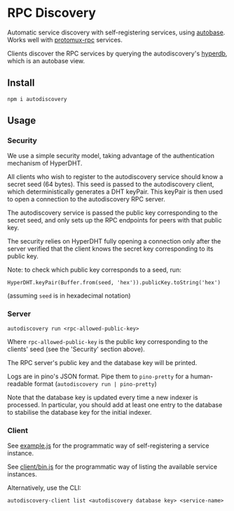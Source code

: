 # RPC Discovery

Automatic service discovery with self-registering services, using [autobase](https://github.com/holepunchto/autobase). Works well with [protomux-rpc](https://github.com/holepunchto/protomux-rpc) services.

Clients discover the RPC services by querying the autodiscovery's [hyperdb](https://github.com/holepunchto/hyperdb), which is an autobase view.

## Install

```
npm i autodiscovery
```

## Usage

### Security

We use a simple security model, taking advantage of the authentication mechanism of HyperDHT.

All clients who wish to register to the autodiscovery service should know a secret seed (64 bytes). This seed is passed to the autodiscovery client, which deterministically generates a DHT keyPair. This keyPair is then used to open a connection to the autodiscovery RPC server.

The autodiscovery service is passed the public key corresponding to the secret seed, and only sets up the RPC endpoints for peers with that public key.

The security relies on HyperDHT fully opening a connection only after the server verified that the client knows the secret key corresponding to its public key.

Note: to check which public key corresponds to a seed, run:
```
HyperDHT.keyPair(Buffer.from(seed, 'hex')).publicKey.toString('hex')
```

(assuming `seed` is in hexadecimal notation)

### Server

```
autodiscovery run <rpc-allowed-public-key>
```

Where `rpc-allowed-public-key` is the public key corresponding to the clients' seed (see the 'Security' section above).

The RPC server's public key and the database key will be printed.

Logs are in pino's JSON format. Pipe them to `pino-pretty` for a human-readable format (`autodiscovery run | pino-pretty`)

Note that the database key is updated every time a new indexer is processed. In particular, you should add at least one entry to the database to stabilise the database key for the initial indexer.

### Client

See [example.js](example.js) for the programmatic way of self-registering a service instance.

See [client/bin.js](client/bin.js) for the programmatic way of listing the available service instances.

Alternatively, use the CLI:

```
autodiscovery-client list <autodiscovery database key> <service-name>
```
